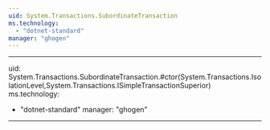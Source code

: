 ```yaml
---
uid: System.Transactions.SubordinateTransaction
ms.technology: 
  - "dotnet-standard"
manager: "ghogen"
---
```


---
uid: System.Transactions.SubordinateTransaction.#ctor(System.Transactions.IsolationLevel,System.Transactions.ISimpleTransactionSuperior)
ms.technology: 
  - "dotnet-standard"
manager: "ghogen"
---
